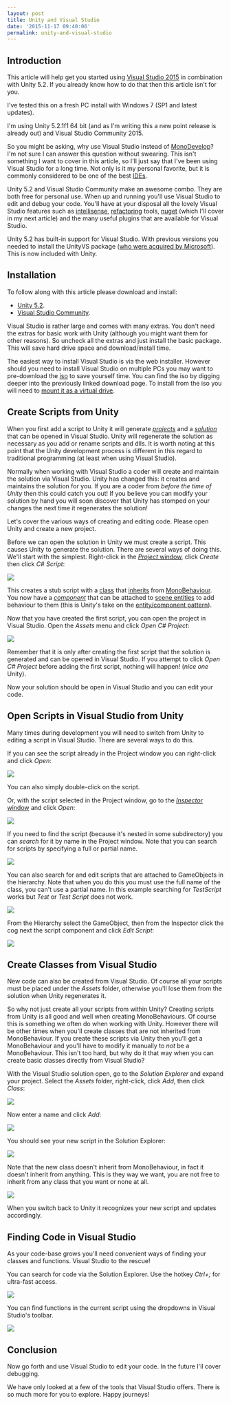 ```yaml
---
layout: post
title: Unity and Visual Studio
date: '2015-11-17 09:40:06'
permalink: unity-and-visual-studio
---
```


## Introduction

This article will help get you started using [Visual Studio 2015](https://en.wikipedia.org/wiki/Microsoft_Visual_Studio) in combination with Unity 5.2. If you already know how to do that then this article isn't for you.

I've tested this on a fresh PC install with Windows 7 (SP1 and latest updates). 

I'm using Unity 5.2.1f1 64 bit (and as I'm writing this a new point release is already out) and Visual Studio Community 2015.

So you might be asking, why use Visual Studio instead of [MonoDevelop](https://en.wikipedia.org/wiki/MonoDevelop)? I'm not sure I can answer this question without swearing. This isn't something I want to cover in this article, so I'll just say that I've been using Visual Studio for a long time. Not only is it my personal favorite, but it is commonly considered to be one of the best [IDEs](https://en.wikipedia.org/wiki/Integrated_development_environment).

Unity 5.2 and Visual Studio Community make an awesome combo. They are both free for personal use. When up and running you'll use Visual Studio to edit and debug your code. You'll have at your disposal all the lovely Visual Studio features such as [intellisense](https://en.wikipedia.org/wiki/Intelligent_code_completion#IntelliSense), [refactoring](https://en.wikipedia.org/wiki/Code_refactoring) tools, [nuget](https://en.wikipedia.org/wiki/NuGet) (which I'll cover in my next article) and the many useful plugins that are available for Visual Studio.

Unity 5.2 has built-in support for Visual Studio. With previous versions you needed to install the UnityVS package ([who were acquired by Microsoft](http://blogs.msdn.com/b/somasegar/archive/2014/07/02/microsoft-acquires-syntaxtree-creator-of-unityvs-plugin-for-visual-studio.aspx)). This is now included with Unity.

## Installation

To follow along with this article please download and install:

- [Unity 5.2](https://unity3d.com/get-unity/download?ref=personal).
- [Visual Studio Community](https://www.visualstudio.com/en-us/downloads/download-visual-studio-vs.aspx).

Visual Studio is rather large and comes with many extras. You don't need the extras for basic work with Unity (although you might want them for other reasons). So uncheck all the extras and just install the basic package. This will save hard drive space and download/install time.

The easiest way to install Visual Studio is via the web installer. However should you need to install Visual Studio on multiple PCs you may want to pre-download the [iso](https://en.wikipedia.org/wiki/ISO_image) to save yourself time. You can find the iso by digging deeper into the previously linked download page. To install from the iso you will need to [mount it as a virtual drive](http://www.howtogeek.com/howto/windows-vista/mount-an-iso-image-in-windows-vista/).

## Create Scripts from Unity

When you first add a script to Unity it will generate *[projects](https://msdn.microsoft.com/en-us/library/b142f8e7.aspx)* and a *[solution](https://msdn.microsoft.com/en-us/library/bb165951.aspx)* that can be opened in Visual Studio. Unity will regenerate the solution as necessary as you add or rename scripts and dlls. It is worth noting at this point that the Unity development process is different in this regard to traditional programming (at least when using Visual Studio). 

Normally when working with Visual Studio a coder will create and maintain the solution via Visual Studio. Unity has changed this: it creates and maintains the solution for you. If you are a coder from *before the time of Unity* then this could catch you out! If you believe you can modify your solution by hand you will soon discover that Unity has stomped on your changes the next time it regenerates the solution!

Let's cover the various ways of creating and editing code. Please open Unity and create a new project.  

Before we can open the solution in Unity we must create a script. This causes Unity to generate the solution. There are several ways of doing this. We'll start with the simplest. Right-click in the [*Project* window](http://docs.unity3d.com/Manual/ProjectView.html), click *Create* then click *C# Script*:

![](/content/images/2015/11/Screenshot_1-1.png)

This creates a stub script with a [class](https://en.wikipedia.org/wiki/Class_(computer_programming)) that [inherits](https://msdn.microsoft.com/library/ms173149(v=vs.100).aspx) from [MonoBehaviour](http://docs.unity3d.com/ScriptReference/MonoBehaviour.html). You now have a *[component](http://docs.unity3d.com/ScriptReference/Component.html)* that can be attached to [scene entities](http://docs.unity3d.com/ScriptReference/GameObject.html) to add behaviour to them (this is Unity's take on the [entity/component pattern](http://gameprogrammingpatterns.com/component.html)).

Now that you have created the first script, you can open the project in Visual Studio. Open the *Assets* menu and click *Open C# Project*:

![](/content/images/2015/11/Screenshot_2.png)


Remember that it is only after creating the first script that the solution is generated and can be opened in Visual Studio. If you attempt to click *Open C# Project* before adding the first script, nothing will happen! (*nice one* Unity).

Now your solution should be open in Visual Studio and you can edit your code.

## Open Scripts in Visual Studio from Unity

Many times during development you will need to switch from Unity to editing a script in Visual Studio. There are several ways to do this. 

If you can see the script already in the Project window you can right-click and click *Open*:

![](/content/images/2015/11/Screenshot_3.png)

You can also simply double-click on the script.

Or, with the script selected in the Project window, go to the [*Inspector* window](http://docs.unity3d.com/Manual/Inspector.html) and click *Open*:

![](/content/images/2015/11/Screenshot_4.png)

If you need to find the script (because it's nested in some subdirectory) you can *search* for it by name in the Project window. Note that you can search for scripts by specifying a full or partial name.  

![](/content/images/2015/11/Screenshot_5b.png)

You can also search for and edit scripts that are attached to GameObjects in the hierarchy. Note that when you do this you must use the full name of the class, you can't use a partial name. In this example searching for *TestScript* works but *Test* or *Test Script* does not work. 

![](/content/images/2015/11/Screenshot_5a-2.png)

From the Hierarchy select the GameObject, then from the Inspector click the cog next the script component and click *Edit Script*:

![](/content/images/2015/11/Screenshot_5-1.png)

## Create Classes from Visual Studio 

New code can also be created from Visual Studio. Of course all your scripts must be placed under the *Assets* folder, otherwise you'll lose them from the solution when Unity regenerates it.

So why not just create all your scripts from within Unity? Creating scripts from Unity is all good and well when creating MonoBehaviours. Of course this is something we often do when working with Unity. However there will be other times when you'll create classes that are not inherited from MonoBehaviour. If you create these scripts via Unity then you'll get a MonoBehaviour and you'll have to modify it manually to *not* be a MonoBehaviour. This isn't too hard, but why do it that way when you can create basic classes directly from Visual Studio?

With the Visual Studio solution open, go to the *Solution Explorer* and expand your project. Select the *Assets* folder, right-click, click *Add*, then click *Class*:

![](/content/images/2015/11/Screenshot_6-1.png)

Now enter a name and click *Add*:

![](/content/images/2015/11/Screenshot_7.png)

You should see your new script in the Solution Explorer:

![](/content/images/2015/11/Screenshot_8.png)

Note that the new class doesn't inherit from MonoBehaviour, in fact it doesn't inherit from anything. This is they way we want, you are not free to inherit from any class that you want or none at all.

![](/content/images/2015/11/Screenshot_9.png)

When you switch back to Unity it recognizes your new script and updates accordingly.

## Finding Code in Visual Studio

As your code-base grows you'll need convenient ways of finding your classes and functions. Visual Studio to the rescue!

You can search for code via the Solution Explorer. Use the hotkey *Ctrl+;* for ultra-fast access.

![](/content/images/2015/11/Screenshot_10.png)

You can find functions in the current script using the dropdowns in Visual Studio's toolbar.

![](/content/images/2015/11/Screenshot_11.png)

## Conclusion

Now go forth and use Visual Studio to edit your code. In the future I'll cover debugging. 

We have only looked at a few of the tools that Visual Studio offers. There is so much more for you to explore. Happy journeys!  